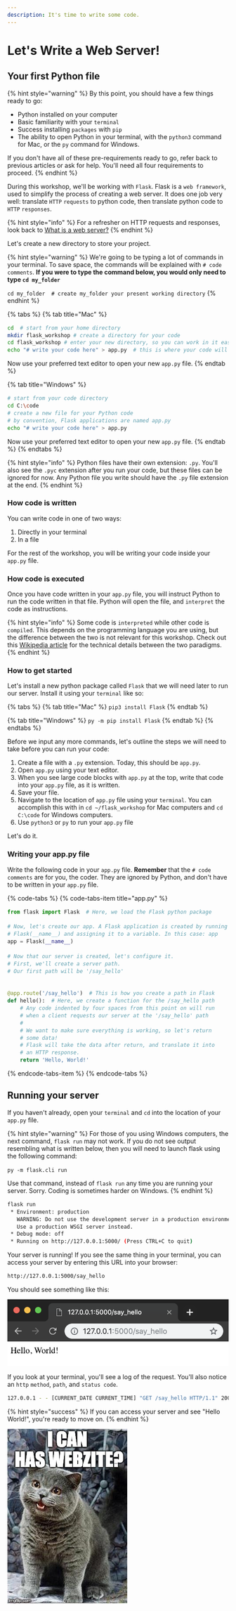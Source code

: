 ```yaml
---
description: It's time to write some code.
---
```


# Let's Write a Web Server!

## Your first Python file

{% hint style="warning" %}
By this point, you should have a few things ready to go:

* Python installed on your computer
* Basic familiarity with your `terminal`
* Success installing `packages` with `pip`
* The ability to open Python in your terminal, with the `python3` command for Mac, or the `py` command for Windows.

If you don't have all of these pre-requirements ready to go, refer back to previous articles or ask for help. You'll need all four requirements to proceed.
{% endhint %}

During this workshop, we'll be working with `Flask`. Flask is a `web framework`, used to simplify the process of creating a web server. It does one job very well: translate `HTTP` `requests` to python code, then translate python code to `HTTP` `responses`.

{% hint style="info" %}
For a refresher on HTTP requests and responses, look back to [What is a web server?](../hello-world/what-is-a-web-server.md)
{% endhint %}

Let's create a new directory to store your project.

{% hint style="warning" %}
We're going to be typing a lot of commands in your terminal. To save space, the commands will be explained with `# code comments`. **If you were to type the command below, you would only need to type `cd my_folder`**

`cd my_folder  # create my_folder your present working directory`
{% endhint %}

{% tabs %}
{% tab title="Mac" %}
```bash
cd  # start from your home directory
mkdir flask_workshop # create a directory for your code
cd flask_workshop # enter your new directory, so you can work in it easily
echo "# write your code here" > app.py  # this is where your code will be written
```

Now use your preferred text editor to open your new `app.py` file.
{% endtab %}

{% tab title="Windows" %}
```bash
# start from your code directory
cd C:\code
# create a new file for your Python code
# by convention, Flask applications are named app.py
echo "# write your code here" > app.py
```

Now use your preferred text editor to open your new `app.py` file.
{% endtab %}
{% endtabs %}

{% hint style="info" %}
Python files have their own extension: `.py`. You'll also see the `.pyc` extension after you run your code, but these files can be ignored for now. Any Python file you write should have the `.py` file extension at the end.
{% endhint %}

### How code is written

You can write code in one of two ways:

1. Directly in your terminal
2. In a file

For the rest of the workshop, you will be writing your code inside your `app.py` file.

### How code is executed

Once you have code written in your `app.py` file, you will instruct Python to run the code written in that file. Python will open the file, and `interpret` the code as instructions.

{% hint style="info" %}
Some code is `interpreted` while other code is `compiled`. This depends on the programming language you are using, but the difference between the two is not relevant for this workshop. Check out this [Wikipedia article](https://en.wikipedia.org/wiki/Interpreted_language) for the technical details between the two paradigms.
{% endhint %}

### How to get started

Let's install a new python package called `Flask` that we will need later to run our server. Install it using your `terminal` like so:

{% tabs %}
{% tab title="Mac" %}
`pip3 install Flask`
{% endtab %}

{% tab title="Windows" %}
`py -m pip install Flask`
{% endtab %}
{% endtabs %}

Before we input any more commands, let's outline the steps we will need to take before you can run your code:

1. Create a file with a `.py` extension. Today, this should be `app.py`.
2. Open `app.py` using your text editor.
3. When you see large code blocks with `app.py` at the top, write that code into your `app.py` file, as it is written.
4. Save your file.
5. Navigate to the location of `app.py` file using your `terminal`. You can accomplish this with in `cd ~/flask_workshop` for Mac computers and `cd C:\code` for Windows computers.
6. Use `python3` or `py` to run your `app.py` file

Let's do it.

### Writing your app.py file

Write the following code in your `app.py` file. **Remember** that the `# code comments` are for you, the coder. They are ignored by Python, and don't have to be written in your `app.py` file.

{% code-tabs %}
{% code-tabs-item title="app.py" %}
```python
from flask import Flask  # Here, we load the Flask python package

# Now, let's create our app. A Flask application is created by running
# Flask(__name__) and assigning it to a variable. In this case: app
app = Flask(__name__)

# Now that our server is created, let's configure it.
# First, we'll create a server path.
# Our first path will be '/say_hello'


@app.route('/say_hello')  # This is how you create a path in Flask
def hello():  # Here, we create a function for the /say_hello path
    # Any code indented by four spaces from this point on will run
    # when a client requests our server at the '/say_hello' path
    #
    # We want to make sure everything is working, so let's return
    # some data!
    # Flask will take the data after return, and translate it into
    # an HTTP response.
    return 'Hello, World!'

```
{% endcode-tabs-item %}
{% endcode-tabs %}

## Running your server

If you haven't already, open your `terminal` and `cd` into the location of your `app.py` file.

{% hint style="warning" %}
For those of you using Windows computers, the next command, `flask run` may not work. If you do not see output resembling what is written below, then you will need to launch flask using the following command:

`py -m flask.cli run`

Use that command, instead of `flask run` any time you are running your server. Sorry. Coding is sometimes harder on Windows.
{% endhint %}

```bash
flask run
 * Environment: production
   WARNING: Do not use the development server in a production environment.
   Use a production WSGI server instead.
 * Debug mode: off
 * Running on http://127.0.0.1:5000/ (Press CTRL+C to quit)
```

Your server is running! If you see the same thing in your terminal, you can access your server by entering this URL into your browser: 

```bash
http://127.0.0.1:5000/say_hello
```

You should see something like this:

![](../.gitbook/assets/image%20%283%29.png)

If you look at your terminal, you'll see a log of the request. You'll also notice an `http` `method`, `path`, and `status code`.

```bash
127.0.0.1 - - [CURRENT_DATE CURRENT_TIME] "GET /say_hello HTTP/1.1" 200 -
```

{% hint style="success" %}
If you can access your server and see "Hello World!", you're ready to move on.
{% endhint %}

![Yes, you can!](../.gitbook/assets/image%20%2817%29.png)

